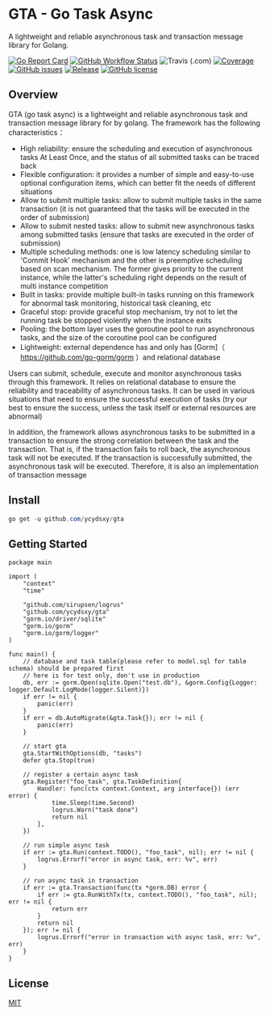# GTA - Go Task Async

A lightweight and reliable asynchronous task and transaction message library for Golang.

[![Go Report Card](https://goreportcard.com/badge/github.com/ycydsxy/gta)](https://goreportcard.com/report/github.com/ycydsxy/gta)
[![GitHub Workflow Status](https://img.shields.io/github/workflow/status/ycydsxy/gta/Go?logo=github)](https://github.com/ycydsxy/gta/actions/workflows/go.yml)
![Travis (.com)](https://img.shields.io/travis/com/ycydsxy/gta?label=test&logo=travis)
[![Coverage](https://img.shields.io/codecov/c/github/ycydsxy/gta?logo=codecov)](https://codecov.io/gh/ycydsxy/gta)
[![GitHub issues](https://img.shields.io/github/issues/ycydsxy/gta)](https://github.com/ycydsxy/gta/issues)
[![Release](https://img.shields.io/github/v/release/ycydsxy/gta.svg)](https://github.com/ycydsxy/gta/releases)
[![GitHub license](https://img.shields.io/github/license/ycydsxy/gta)](https://github.com/ycydsxy/gta/blob/main/LICENSE)

## Overview
GTA (go task async) is a lightweight and reliable asynchronous task and transaction message library for by golang. The framework has the following characteristics：
- High reliability: ensure the scheduling and execution of asynchronous tasks At Least Once, and the status of all submitted tasks can be traced back
- Flexible configuration: it provides a number of simple and easy-to-use optional configuration items, which can better fit the needs of different situations
- Allow to submit multiple tasks: allow to submit multiple tasks in the same transaction (it is not guaranteed that the tasks will be executed in the order of submission)
- Allow to submit nested tasks: allow to submit new asynchronous tasks among submitted tasks (ensure that tasks are executed in the order of submission)
- Multiple scheduling methods: one is low latency scheduling similar to 'Commit Hook' mechanism and the other is preemptive scheduling based on scan mechanism. The former gives priority to the current instance, while the latter's scheduling right depends on the result of multi instance competition
- Built in tasks: provide multiple built-in tasks running on this framework for abnormal task monitoring, historical task cleaning, etc
- Graceful stop: provide graceful stop mechanism, try not to let the running task be stopped violently when the instance exits
- Pooling: the bottom layer uses the goroutine pool to run asynchronous tasks, and the size of the coroutine pool can be configured
- Lightweight: external dependence has and only has [Gorm]（ https://github.com/go-gorm/gorm ）and relational database

Users can submit, schedule, execute and monitor asynchronous tasks through this framework. It relies on relational database to ensure the reliability and traceability of asynchronous tasks. It can be used in various situations that need to ensure the successful execution of tasks (try our best to ensure the success, unless the task itself or external resources are abnormal)

In addition, the framework allows asynchronous tasks to be submitted in a transaction to ensure the strong correlation between the task and the transaction. That is, if the transaction fails to roll back, the asynchronous task will not be executed. If the transaction is successfully submitted, the asynchronous task will be executed. Therefore, it is also an implementation of transaction message

## Install
```powershell
go get -u github.com/ycydsxy/gta
```
## Getting Started
```golang
package main

import (
	"context"
	"time"

	"github.com/sirupsen/logrus"
	"github.com/ycydsxy/gta"
	"gorm.io/driver/sqlite"
	"gorm.io/gorm"
	"gorm.io/gorm/logger"
)

func main() {
	// database and task table(please refer to model.sql for table schema) should be prepared first
	// here is for test only, don't use in production
	db, err := gorm.Open(sqlite.Open("test.db"), &gorm.Config{Logger: logger.Default.LogMode(logger.Silent)})
	if err != nil {
		panic(err)
	}
	if err = db.AutoMigrate(&gta.Task{}); err != nil {
		panic(err)
	}

	// start gta
	gta.StartWithOptions(db, "tasks")
	defer gta.Stop(true)

	// register a certain async task
	gta.Register("foo_task", gta.TaskDefinition{
		Handler: func(ctx context.Context, arg interface{}) (err error) {
			time.Sleep(time.Second)
			logrus.Warn("task done")
			return nil
		},
	})

	// run simple async task
	if err := gta.Run(context.TODO(), "foo_task", nil); err != nil {
		logrus.Errorf("error in async task, err: %v", err)
	}

	// run async task in transaction
	if err := gta.Transaction(func(tx *gorm.DB) error {
		if err := gta.RunWithTx(tx, context.TODO(), "foo_task", nil); err != nil {
			return err
		}
		return nil
	}); err != nil {
		logrus.Errorf("error in transaction with async task, err: %v", err)
	}
}
```

## License
[MIT](https://github.com/ycydsxy/gta/blob/main/LICENSE) 
